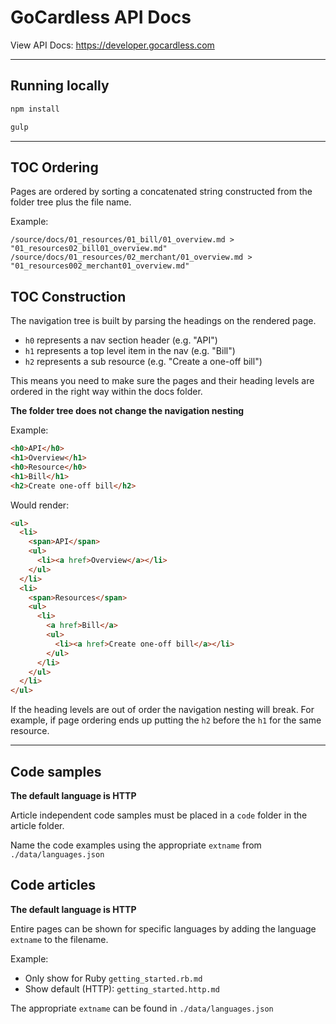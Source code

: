 # GoCardless API Docs

View API Docs: https://developer.gocardless.com

---

## Running locally

```bash
npm install

gulp
```

---

## TOC Ordering

Pages are ordered by sorting a concatenated string
constructed from the folder tree plus the file name.

Example:
```
/source/docs/01_resources/01_bill/01_overview.md > "01_resources02_bill01_overview.md"
/source/docs/01_resources/02_merchant/01_overview.md > "01_resources002_merchant01_overview.md"
```


## TOC Construction

The navigation tree is built by parsing the headings on the rendered page.

- `h0` represents a nav section header (e.g. "API")
- `h1` represents a top level item in the nav (e.g. "Bill")
- `h2` represents a sub resource (e.g. "Create a one-off bill")

This means you need to make sure the pages and their heading levels are
ordered in the right way within the docs folder.

**The folder tree does not change the navigation nesting**

Example:

```html
<h0>API</h0>
<h1>Overview</h1>
<h0>Resource</h0>
<h1>Bill</h1>
<h2>Create one-off bill</h2>
```

Would render:

```html
<ul>
  <li>
    <span>API</span>
    <ul>
      <li><a href>Overview</a></li>
    </ul>
  </li>
  <li>
    <span>Resources</span>
    <ul>
      <li>
        <a href>Bill</a>
        <ul>
          <li><a href>Create one-off bill</a></li>
        </ul>
      </li>
    </ul>
  </li>
</ul>
```

If the heading levels are out of order the navigation nesting will break.
For example, if page ordering ends up putting the `h2` before the `h1`
for the same resource.

---

## Code samples

**The default language is HTTP**

Article independent code samples must be placed in a `code` folder in the
article folder.

Name the code examples using the appropriate `extname` from `./data/languages.json`


## Code articles

**The default language is HTTP**

Entire pages can be shown for specific languages by adding the
language `extname` to the filename.

Example:
- Only show for Ruby `getting_started.rb.md`
- Show default (HTTP): `getting_started.http.md`

The appropriate `extname` can be found in `./data/languages.json`
